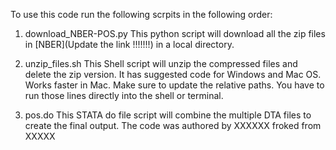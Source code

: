 To use this code run the following scrpits in the following order:

1) download_NBER-POS.py
This python script will download all the zip files in [NBER](Update the link !!!!!!!)
in a local directory.

2) unzip_files.sh
This Shell script will unzip the compressed files and delete the zip version. It has suggested code for Windows and Mac OS. Works faster in Mac. Make sure to update the relative paths.
You have to run those lines directly into the shell or terminal. 

3) pos.do
This STATA do file script will combine the multiple DTA files to create the final output. The code was authored by XXXXXX froked from XXXXX



